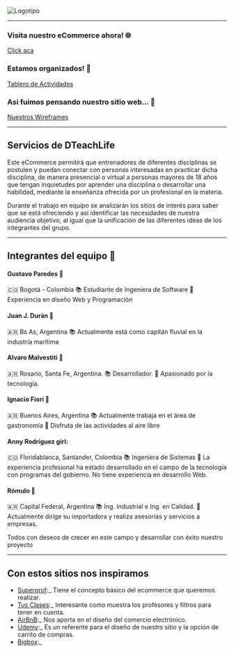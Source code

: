 ![Logotipo](https://github.com/alvaarom/grupo_4_dteachlife/blob/main/public/images/logo.png)
___
### Visita nuestro eCommerce ahora! :globe_with_meridians:
[Click aca](https://dteachlife.onrender.com)

### Estamos organizados! :muscle:
[Tablero de Actividades](https://amalvestiti.atlassian.net/jira/software/projects/DTEC/boards/3/roadmap)

### Asi fuimos pensando nuestro sitio web... :exploding_head:
[Nuestros Wireframes](https://github.com/alvaarom/grupo_4_dteachlife/blob/main/DTechLife---Wireframe.pdf)
___
## Servicios de DTeachLife

Este eCommerce permitirá que entrenadores de diferentes disciplinas se postulen y puedan conectar con personas interesadas en practicar dicha disciplina, de manera presencial o virtual a personas mayores de 18 años que tengan inquietudes por aprender una disciplina o desarrollar una habilidad, mediante la enseñanza ofrecida por un profesional en la materia.

Durante el trabajo en equipo se analizarán los sitios de interés para saber que se está ofreciendo y así identificar las necesidades de nuestra audiencia objetivo, al igual que la unificación de las diferentes ideas de los integrantes del grupo.
___
## Integrantes del equipo :busts_in_silhouette:

#### Gustavo Paredes :boy:
:colombia: Bogotá - Colombia
:books: Estudiante de Ingeniera de Software
:raised_hands: Experiencia en diseño Web y Programación

#### Juan J. Durán :boy:
:argentina: Bs As, Argentina
:books: Actualmente está como capitán fluvial en la industría marítima

#### Alvaro Malvestiti :boy:
:argentina: Rosario, Santa Fe, Argentina.
:books: Desarrollador.
:raised_hands: Apasionado por la tecnologia.

#### Ignacio Fiori :boy:
:argentina: Buenos Aires, Argentina
:books: Actualmente trabaja en el área de gastronomía
:raised_hands: Disfruta de las actividades al aire libre

#### Anny Rodríguez girl:
:colombia: Floridablanca, Santander, Colombia
:books: Ingeniera de Sistemas
:raised_hands: La experiencia profesional ha estado desarrollado en el campo de la tecnología con programas del gobierno. No tiene experiencia en desarrollo Web.

#### Rómulo :boy:
:argentina: Capital Federal, Argentina
:books: Ing. Industrial e Ing. en Calidad.
:raised_hands: Actualmente dirige su importadora y realiza asesorías y servicios a empresas.

Todos con deseos de crecer en este campo y desarrollar con éxito nuestro proyecto
___
## Con estos sitios nos inspiramos
  - [Superprof](https://www.superprof.com/):_ Tiene el concepto básico del ecommerce que queremos realizar.
  - [Tus Clases](https://www.tusclases.com.ar/):_ Interesante como muestra los profesores y filtros para tener en cuenta.
  - [AirBnB](https://www.airbnb.com/):_ Nos aporta en el diseño del comercio electrónico.
  - [Udemy](https://www.udemy.com/):_ Es un referente para el diseño de nuestro sitio y la opción de carrito de compras.
  - [Bigbox](https://www.bigbox.com.ar/):_
